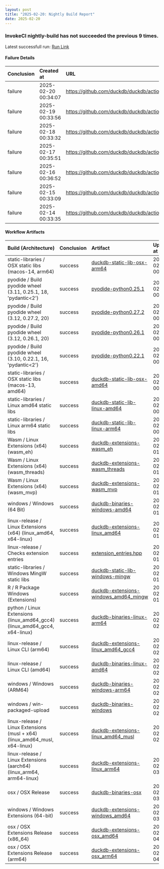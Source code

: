 ```yaml
---
layout: post
title: "2025-02-20: Nightly Build Report"
date: 2025-02-20
---
```


### InvokeCI nightly-build has not succeeded the previous **9** times.
Latest successfull run: [ Run Link ](https://github.com/duckdb/duckdb/actions/runs/13153471611)

#### Failure Details
| Conclusion   | Created at          | URL                                                       |
|:-------------|:--------------------|:----------------------------------------------------------|
| failure      | 2025-02-20 00:34:07 | https://github.com/duckdb/duckdb/actions/runs/13425202981 |
| failure      | 2025-02-19 00:33:56 | https://github.com/duckdb/duckdb/actions/runs/13402878741 |
| failure      | 2025-02-18 00:33:32 | https://github.com/duckdb/duckdb/actions/runs/13380805083 |
| failure      | 2025-02-17 00:35:51 | https://github.com/duckdb/duckdb/actions/runs/13360404871 |
| failure      | 2025-02-16 00:36:52 | https://github.com/duckdb/duckdb/actions/runs/13350052135 |
| failure      | 2025-02-15 00:33:09 | https://github.com/duckdb/duckdb/actions/runs/13339882250 |
| failure      | 2025-02-14 00:33:35 | https://github.com/duckdb/duckdb/actions/runs/13319887629 |

#### Workflow Artifacts
| Build (Architecture)                                                        | Conclusion   | Artifact                                                                                                                | Uploaded at         |
|:----------------------------------------------------------------------------|:-------------|:------------------------------------------------------------------------------------------------------------------------|:--------------------|
| static-libraries / OSX static libs (macos-14, arm64)                        | success      | [duckdb-static-lib-osx-arm64](https://github.com/duckdb/duckdb/actions/runs/13425202981/artifacts/2620355294)           | 2025-02-20 00:47:30 |
| pyodide / Build pyodide wheel (3.11, 0.25.1, 18, 'pydantic<2')              | success      | [pyodide-python0.25.1](https://github.com/duckdb/duckdb/actions/runs/13425202981/artifacts/2620361302)                  | 2025-02-20 00:49:07 |
| pyodide / Build pyodide wheel (3.12, 0.27.2, 20)                            | success      | [pyodide-python0.27.2](https://github.com/duckdb/duckdb/actions/runs/13425202981/artifacts/2620362928)                  | 2025-02-20 00:49:29 |
| pyodide / Build pyodide wheel (3.12, 0.26.1, 20)                            | success      | [pyodide-python0.26.1](https://github.com/duckdb/duckdb/actions/runs/13425202981/artifacts/2620363010)                  | 2025-02-20 00:49:30 |
| pyodide / Build pyodide wheel (3.10, 0.22.1, 16, 'pydantic<2')              | success      | [pyodide-python0.22.1](https://github.com/duckdb/duckdb/actions/runs/13425202981/artifacts/2620367872)                  | 2025-02-20 00:50:37 |
| static-libraries / OSX static libs (macos-13, amd64)                        | success      | [duckdb-static-lib-osx-amd64](https://github.com/duckdb/duckdb/actions/runs/13425202981/artifacts/2620369510)           | 2025-02-20 00:51:04 |
| static-libraries / Linux amd64 static libs                                  | success      | [duckdb-static-lib-linux-amd64](https://github.com/duckdb/duckdb/actions/runs/13425202981/artifacts/2620390094)         | 2025-02-20 00:56:30 |
| static-libraries / Linux arm64 static libs                                  | success      | [duckdb-static-lib-linux-arm64](https://github.com/duckdb/duckdb/actions/runs/13425202981/artifacts/2620399318)         | 2025-02-20 00:59:06 |
| Wasm / Linux Extensions (x64) (wasm_eh)                                     | success      | [duckdb-extensions-wasm_eh](https://github.com/duckdb/duckdb/actions/runs/13425202981/artifacts/2620441939)             | 2025-02-20 01:11:13 |
| Wasm / Linux Extensions (x64) (wasm_threads)                                | success      | [duckdb-extensions-wasm_threads](https://github.com/duckdb/duckdb/actions/runs/13425202981/artifacts/2620444657)        | 2025-02-20 01:11:56 |
| Wasm / Linux Extensions (x64) (wasm_mvp)                                    | success      | [duckdb-extensions-wasm_mvp](https://github.com/duckdb/duckdb/actions/runs/13425202981/artifacts/2620446400)            | 2025-02-20 01:12:26 |
| windows / Windows (64 Bit)                                                  | success      | [duckdb-binaries-windows-amd64](https://github.com/duckdb/duckdb/actions/runs/13425202981/artifacts/2620469225)         | 2025-02-20 01:19:27 |
| linux-release / Linux Extensions (x64) (linux_amd64, x64-linux)             | success      | [duckdb-extensions-linux_amd64](https://github.com/duckdb/duckdb/actions/runs/13425202981/artifacts/2620499740)         | 2025-02-20 01:29:06 |
| linux-release / Checks extension entries                                    | success      | [extension_entries.hpp](https://github.com/duckdb/duckdb/actions/runs/13425202981/artifacts/2620558803)                 | 2025-02-20 01:45:49 |
| static-libraries / Windows MingW static libs                                | success      | [duckdb-static-lib-windows-mingw](https://github.com/duckdb/duckdb/actions/runs/13425202981/artifacts/2620558991)       | 2025-02-20 01:45:52 |
| R / R Package Windows (Extensions)                                          | success      | [duckdb-extensions-windows_amd64_mingw](https://github.com/duckdb/duckdb/actions/runs/13425202981/artifacts/2620560885) | 2025-02-20 01:46:28 |
| python / Linux Extensions (linux_amd64_gcc4) (linux_amd64_gcc4, x64-linux)  | success      | [duckdb-binaries-linux-arm64](https://github.com/duckdb/duckdb/actions/runs/13425202981/artifacts/2620623573)           | 2025-02-20 02:05:38 |
| linux-release / Linux CLI (arm64)                                           | success      | [duckdb-extensions-linux_amd64_gcc4](https://github.com/duckdb/duckdb/actions/runs/13425202981/artifacts/2620623798)    | 2025-02-20 02:05:42 |
| linux-release / Linux CLI (amd64)                                           | success      | [duckdb-binaries-linux-amd64](https://github.com/duckdb/duckdb/actions/runs/13425202981/artifacts/2620628378)           | 2025-02-20 02:06:57 |
| windows / Windows (ARM64)                                                   | success      | [duckdb-binaries-windows-arm64](https://github.com/duckdb/duckdb/actions/runs/13425202981/artifacts/2620635384)         | 2025-02-20 02:09:11 |
| windows / win-packaged-upload                                               | success      | [duckdb-binaries-windows](https://github.com/duckdb/duckdb/actions/runs/13425202981/artifacts/2620637506)               | 2025-02-20 02:09:49 |
| linux-release / Linux Extensions (musl + x64) (linux_amd64_musl, x64-linux) | success      | [duckdb-extensions-linux_amd64_musl](https://github.com/duckdb/duckdb/actions/runs/13425202981/artifacts/2620723077)    | 2025-02-20 02:35:57 |
| linux-release / Linux Extensions (aarch64) (linux_arm64, arm64-linux)       | success      | [duckdb-extensions-linux_arm64](https://github.com/duckdb/duckdb/actions/runs/13425202981/artifacts/2620810602)         | 2025-02-20 03:00:48 |
| osx / OSX Release                                                           | success      | [duckdb-binaries-osx](https://github.com/duckdb/duckdb/actions/runs/13425202981/artifacts/2620948111)                   | 2025-02-20 03:42:26 |
| windows / Windows Extensions (64-bit)                                       | success      | [duckdb-extensions-windows_amd64](https://github.com/duckdb/duckdb/actions/runs/13425202981/artifacts/2620983927)       | 2025-02-20 03:55:20 |
| osx / OSX Extensions Release (x86_64)                                       | success      | [duckdb-extensions-osx_amd64](https://github.com/duckdb/duckdb/actions/runs/13425202981/artifacts/2620999546)           | 2025-02-20 04:01:12 |
| osx / OSX Extensions Release (arm64)                                        | success      | [duckdb-extensions-osx_arm64](https://github.com/duckdb/duckdb/actions/runs/13425202981/artifacts/2621075107)           | 2025-02-20 04:25:03 |
